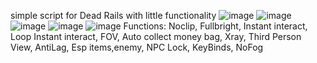 simple script for Dead Rails with little functionality
![image](https://github.com/user-attachments/assets/546830bf-935f-4d61-912f-bf122afda48b)
![image](https://github.com/user-attachments/assets/f27bd0c2-6037-4d93-8c9e-225002c22b10)
![image](https://github.com/user-attachments/assets/46d957ec-aea5-4487-a4eb-2da8290e1aea)
![image](https://github.com/user-attachments/assets/3567fecd-e370-42bc-aeee-21d5a1bbd394)
![image](https://github.com/user-attachments/assets/6ddcaca6-93f5-4872-bbc4-7d39cd22c2cd)
Functions:
Noclip,
Fullbright,
Instant interact,
Loop Instant interact,
FOV,
Auto collect money bag,
Xray,
Third Person View,
AntiLag,
Esp items,enemy,
NPC Lock,
KeyBinds,
NoFog
